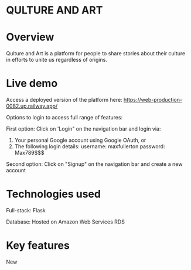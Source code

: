 # QULTURE AND ART  
# Overview 

Qulture and Art is a platform for people to share stories about their culture in efforts to unite us regardless of origins. 

# Live demo 
Access a deployed version of the platform here: https://web-production-0082.up.railway.app/

Options to login to access full range of features:

First option: Click on 'Login" on the navigation bar and login via:
1. Your personal Google account using Google OAuth, or 
2. The following login details: 
   username: maxfullerton
   password: Max789$$$
  
Second option: Click on "Signup" on the navigation bar and create a new account
 
# Technologies used 

Full-stack:
Flask 

Database: 
Hosted on Amazon Web Services RDS 

# Key features 

New 


